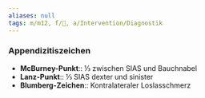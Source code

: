 ```yaml
---
aliases: null
tags: m/m12, f/💩, a/Intervention/Diagnostik
---
```

### Appendizitiszeichen
- **McBurney-Punkt**:: ⅓ zwischen SIAS und Bauchnabel
- **Lanz-Punkt**:: ⅓ SIAS dexter und sinister
- **Blumberg-Zeichen**:: Kontralateraler Loslasschmerz